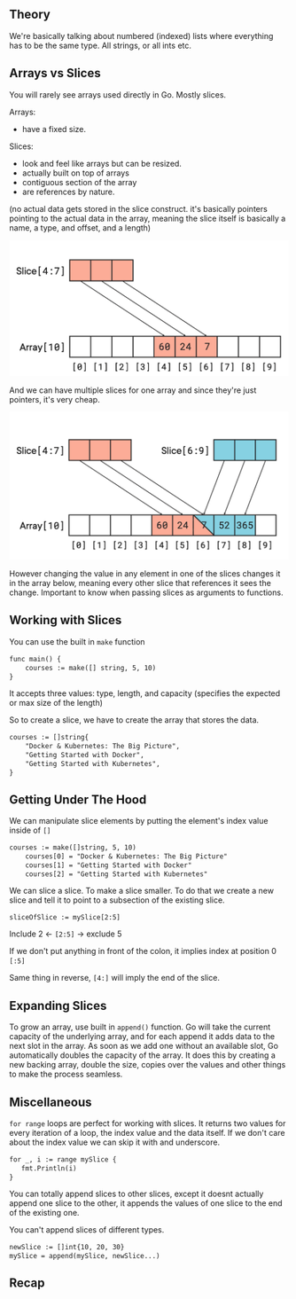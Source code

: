 ## Theory
We're basically talking about numbered (indexed) lists where everything has to be the same type. All strings, or all ints etc.  

## Arrays vs Slices
You will rarely see arrays used directly in Go. Mostly slices.

Arrays:
- have a fixed size.

Slices: 
- look and feel like arrays but can be resized.
- actually built on top of arrays
- contiguous section of the array
- are references by nature. 

(no actual data gets stored in the slice construct. it's basically pointers pointing to the actual data in the array, meaning the slice itself is basically a name, a type, and offset, and a length)

![](../array_v_slice.png)

And we can have multiple slices for one array and since they're just pointers, it's very cheap.

![](../array_v_slice2.png)

However changing the value in any element in one of the slices changes it in the array below, meaning every other slice that references it sees the change. Important to know when passing slices as arguments to functions.


## Working with Slices

You can use the built in `make` function

```
func main() {
    courses := make([] string, 5, 10)
}
```

It accepts three values: type, length, and capacity (specifies the expected or max size of the length)

So to create a slice, we have to create the array that stores the data.

```
courses := []string{
    "Docker & Kubernetes: The Big Picture",
    "Getting Started with Docker",
    "Getting Started with Kubernetes",
}
```

## Getting Under The Hood
We can manipulate slice elements by putting the element's index value inside of `[]`

```
courses := make([]string, 5, 10)
	courses[0] = "Docker & Kubernetes: The Big Picture"
	courses[1] = "Getting Started with Docker"
	courses[2] = "Getting Started with Kubernetes"
```

We can slice a slice. To make a slice smaller. To do that we create a new slice and tell it to point to a subsection of the existing slice.

```
sliceOfSlice := mySlice[2:5]
```

Include 2 <- `[2:5]` -> exclude 5

If we don't put anything in front of the colon, it implies index at position 0 `[:5]`

Same thing in reverse, `[4:]` will imply the end of the slice.

## Expanding Slices
To grow an array, use built in `append()` function. Go will take the current capacity of the underlying array, and for each append it adds data to the next slot in the array. As soon as we add one without an available slot, Go automatically doubles the capacity of the array. It does this by creating a new backing array, double the size, copies over the values and other things to make the process seamless.

## Miscellaneous
 `for range` loops are perfect for working with slices. It returns two values for every iteration of a loop, the index value and the data itself. If we don't care about the index value we can skip it with and underscore.

 ```
for _, i := range mySlice {
    fmt.Println(i)
}
 ```

You can totally append slices to other slices, except it doesnt actually append one slice to the other, it appends the values of one slice to the end of the existing one. 

You can't append slices of different types. 

```
newSlice := []int{10, 20, 30}
mySlice = append(mySlice, newSlice...)
```

## Recap